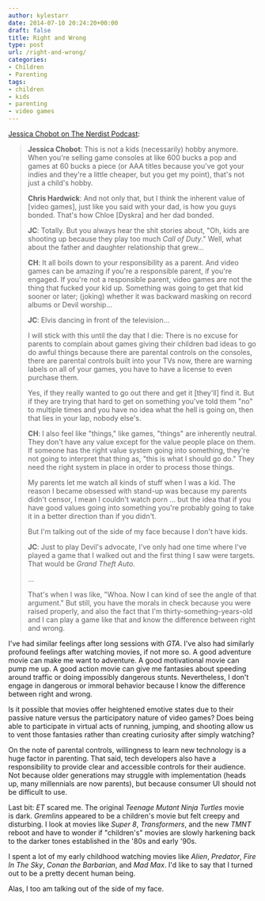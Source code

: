```yaml
---
author: kylestarr
date: 2014-07-10 20:24:20+00:00
draft: false
title: Right and Wrong
type: post
url: /right-and-wrong/
categories:
- Children
- Parenting
tags:
- children
- kids
- parenting
- video games
---
```


[Jessica Chobot on The Nerdist Podcast](http://www.nerdist.com/pepisode/nerdist-podcast-jessica-chobot/):

> **Jessica Chobot**: This is not a kids (necessarily) hobby anymore. When you're selling game consoles at like 600 bucks a pop and games at 60 bucks a piece (or AAA titles because you've got your indies and they're a little cheaper, but you get my point), that's not just a child's hobby.
>
> **Chris Hardwick**: And not only that, but I think the inherent value of [video games], just like you said with your dad, is how you guys bonded. That's how Chloe [Dyskra] and her dad bonded.
>
> **JC**: Totally. But you always hear the shit stories about, "Oh, kids are shooting up because they play too much _Call of Duty_." Well, what about the father and daughter relationship that grew…
>
> **CH**: It all boils down to your responsibility as a parent. And video games can be amazing if you're a responsible parent, if you're engaged. If you're not a responsible parent, video games are not the thing that fucked your kid up. Something was going to get that kid sooner or later; (joking) whether it was backward masking on record albums or Devil worship…
>
> **JC**: Elvis dancing in front of the television...
>
> I will stick with this until the day that I die: There is no excuse for parents to complain about games giving their children bad ideas to go do awful things because there are parental controls on the consoles, there are parental controls built into your TVs now, there are warning labels on all of your games, you have to have a license to even purchase them.
>
> Yes, if they really wanted to go out there and get it [they'll] find it. But if they are trying that hard to get on something you've told them "no" to multiple times and you have no idea what the hell is going on, then that lies in your lap, nobody else's.
>
> **CH**: I also feel like "things," like games, "things" are inherently neutral. They don't have any value except for the value people place on them. If someone has the right value system going into something, they're not going to interpret that thing as, "this is what I should go do." They need the right system in place in order to process those things.
>
> My parents let me watch all kinds of stuff when I was a kid. The reason I became obsessed with stand-up was because my parents didn't censor, I mean I couldn't watch porn ... but the idea that if you have good values going into something you're probably going to take it in a better direction than if you didn't.
>
> But I'm talking out of the side of my face because I don't have kids.
>
> **JC**: Just to play Devil's advocate, I've only had one time where I've played a game that I walked out and the first thing I saw were targets. That would be _Grand Theft Auto_.
>
> …
>
> That's when I was like, "Whoa. Now I can kind of see the angle of that argument." But still, you have the morals in check because you were raised properly, and also the fact that I'm thirty-something-years-old and I can play a game like that and know the difference between right and wrong.

I've had similar feelings after long sessions with _GTA_. I've also had similarly profound feelings after watching movies, if not more so. A good adventure movie can make me want to adventure. A good motivational movie can pump me up. A good action movie can give me fantasies about speeding around traffic or doing impossibly dangerous stunts. Nevertheless, I don't engage in dangerous or immoral behavior because I know the difference between right and wrong.

Is it possible that movies offer heightened emotive states due to their passive nature versus the participatory nature of video games? Does being able to participate in virtual acts of running, jumping, and shooting allow us to vent those fantasies rather than creating curiosity after simply watching?

On the note of parental controls, willingness to learn new technology is a huge factor in parenting. That said, tech developers also have a responsibility to provide clear and accessible controls for their audience. Not because older generations may struggle with implementation (heads up, many millennials are now parents), but because consumer UI should not be difficult to use.

Last bit: _ET_ scared me. The original _Teenage Mutant Ninja Turtles_ movie is dark. _Gremlins_ appeared to be a children's movie but felt creepy and disturbing. I look at movies like _Super 8_, _Transformers_, and the new _TMNT_ reboot and have to wonder if "children's" movies are slowly harkening back to the darker tones established in the '80s and early '90s.

I spent a lot of my early childhood watching movies like _Alien_, _Predator_, _Fire In The Sky_, _Conan the Barbarian_, and _Mad Max_. I'd like to say that I turned out to be a pretty decent human being.

Alas, I too am talking out of the side of my face.
